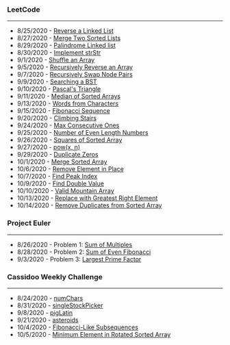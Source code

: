 ### LeetCode
---
* 8/25/2020 - [Reverse a Linked List](https://github.com/brianAda/Daily-Coding-Challenge/blob/master/2020%20Daily%20Challenges/08-25/reverseLinkedList.js)  
* 8/27/2020 - [Merge Two Sorted Lists](https://github.com/brianAda/Daily-Coding-Challenge/blob/master/2020%20Daily%20Challenges/08-27/mergeSortedLists.js)
* 8/29/2020 - [Palindrome Linked list](https://github.com/brianAda/Daily-Coding-Challenge/blob/master/2020%20Daily%20Challenges/08-29/PalindromeLinkedList.js)
* 8/30/2020 - [Implement strStr](https://github.com/brianAda/Daily-Coding-Challenge/blob/master/2020%20Daily%20Challenges/08-30/strStr.js)
* 9/1/2020 - [Shuffle an Array](https://github.com/brianAda/Daily-Coding-Challenge/blob/master/2020%20Daily%20Challenges/09-01/shuffleArray.js)
* 9/5/2020 - [Recursively Reverse an Array](https://github.com/brianAda/Daily-Coding-Challenge/blob/master/2020%20Daily%20Challenges/09-05/reverseArray.js)
* 9/7/2020 - [Recursively Swap Node Pairs](https://github.com/brianAda/Daily-Coding-Challenge/blob/master/2020%20Daily%20Challenges/09-07/swapNodes.js)
* 9/9/2020 - [Searching a BST](https://github.com/brianAda/Daily-Coding-Challenge/blob/master/2020%20Daily%20Challenges/09-09/searchBinarySearchTree.js)
* 9/10/2020 - [Pascal's Triangle](https://github.com/brianAda/Daily-Coding-Challenge/blob/master/2020%20Daily%20Challenges/09-10/pascalsTriangle.js)
* 9/11/2020 - [Median of Sorted Arrays](https://github.com/brianAda/Daily-Coding-Challenge/blob/master/2020%20Daily%20Challenges/09-11/medianOfSortedArrays.js)
* 9/13/2020 - [Words from Characters](https://github.com/brianAda/Daily-Coding-Challenge/blob/master/2020%20Daily%20Challenges/09-13/wordsFromChars.js)
* 9/15/2020 - [Fibonacci Sequence](https://github.com/brianAda/Daily-Coding-Challenge/blob/master/2020%20Daily%20Challenges/09-15/fibNumber.js)
* 9/20/2020 - [Climbing Stairs](https://github.com/brianAda/Daily-Coding-Challenge/blob/master/2020%20Daily%20Challenges/09-20/climbingStairs.js)
* 9/24/2020 - [Max Consecutive Ones](https://github.com/brianAda/Daily-Coding-Challenge/blob/master/2020%20Daily%20Challenges/09-24/maxConsecutiveOnes.js)
* 9/25/2020 - [Number of Even Length Numbers](https://github.com/brianAda/Daily-Coding-Challenge/blob/master/2020%20Daily%20Challenges/09-25/numEvenDigits.js)
* 9/26/2020 - [Squares of Sorted Array](https://github.com/brianAda/Daily-Coding-Challenge/blob/master/2020%20Daily%20Challenges/09-26/squaresOfSortedArray.js)
* 9/27/2020 - [pow(x, n)](https://github.com/brianAda/Daily-Coding-Challenge/blob/master/2020%20Daily%20Challenges/09-27/pow.js)
* 9/29/2020 - [Duplicate Zeros](https://github.com/brianAda/Daily-Coding-Challenge/blob/master/2020%20Daily%20Challenges/09-29/duplicateZeros.js)
* 10/1/2020 - [Merge Sorted Array](https://github.com/brianAda/Daily-Coding-Challenge/blob/master/2020%20Daily%20Challenges/10-01/mergeSortedArray.js)
* 10/6/2020 - [Remove Element in Place](https://github.com/brianAda/Daily-Coding-Challenge/tree/master/2020%20Daily%20Challenges/10-06)
* 10/7/2020 - [Find Peak Index](https://github.com/brianAda/Daily-Coding-Challenge/blob/master/2020%20Daily%20Challenges/10-07/peakIndex.js)
* 10/9/2020 - [Find Double Value](https://github.com/brianAda/Daily-Coding-Challenge/commit/5366d4fea8255204db2560b9cd443c162a6dc10f)
* 10/10/2020 - [Valid Mountain Array](https://github.com/brianAda/Daily-Coding-Challenge/blob/master/2020%20Daily%20Challenges/10-10/validMountain.js)
* 10/13/2020 - [Replace with Greatest Right Element](https://github.com/brianAda/Daily-Coding-Challenge/blob/master/2020%20Daily%20Challenges/10-13/replaceWithGreatestToRight.js)
* 10/14/2020 - [Remove Duplicates from Sorted Array](https://github.com/brianAda/Daily-Coding-Challenge/commit/bf18661521b43ea3bd98272836aeb11296199cff)


### Project Euler
---
* 8/26/2020 - Problem 1: [Sum of Multiples](https://github.com/brianAda/Daily-Coding-Challenge/blob/master/2020%20Daily%20Challenges/08-26/multiples3and5.js)  
* 8/28/2020 - Problem 2: [Sum of Even Fibonacci](https://github.com/brianAda/Daily-Coding-Challenge/blob/master/2020%20Daily%20Challenges/08-28/evenFibonacci.js)
* 9/3/2020 - Problem 3: [Largest Prime Factor](https://github.com/brianAda/Daily-Coding-Challenge/blob/master/2020%20Daily%20Challenges/09-03/largestPrimeFactor.js)

### Cassidoo Weekly Challenge
---

* 8/24/2020 - [numChars](https://github.com/brianAda/Daily-Coding-Challenge/blob/master/2020%20Daily%20Challenges/08-24/numChars.js)
* 8/31/2020 - [singleStockPicker](https://github.com/brianAda/Daily-Coding-Challenge/blob/master/2020%20Daily%20Challenges/08-31/stockPicker.js)
* 9/8/2020 - [pigLatin](https://github.com/brianAda/Daily-Coding-Challenge/blob/master/2020%20Daily%20Challenges/09-08/pigLatin.js)
* 9/21/2020 - [asteroids](https://github.com/brianAda/Daily-Coding-Challenge/blob/master/2020%20Daily%20Challenges/09-21/asteroids.js)
* 10/4/2020 - [Fibonacci-Like Subsequences](https://github.com/brianAda/Daily-Coding-Challenge/blob/master/2020%20Daily%20Challenges/10-04/fibLikeSubstring.js)
* 10/5/2020 - [Minimum Element in Rotated Sorted Array](https://github.com/brianAda/Daily-Coding-Challenge/tree/master/2020%20Daily%20Challenges/10-05)

